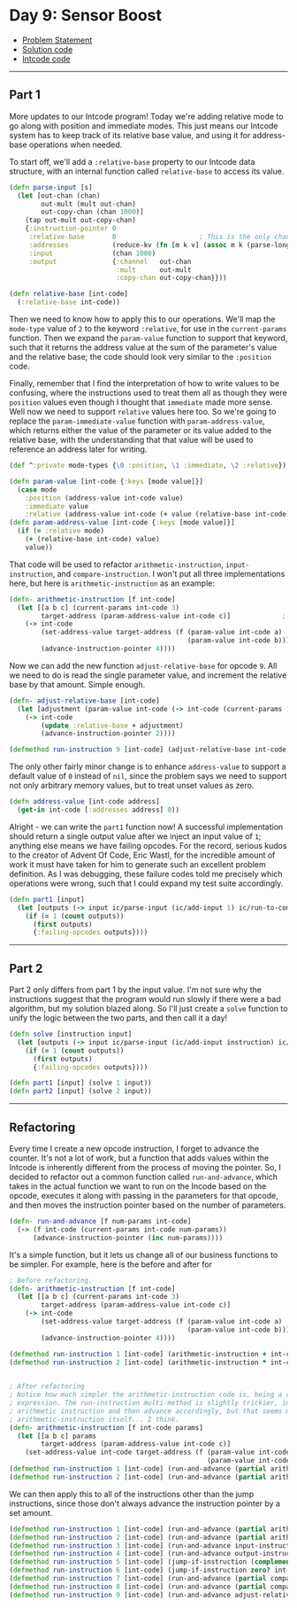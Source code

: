 # Day 9: Sensor Boost

* [Problem Statement](https://adventofcode.com/2019/day/9)
* [Solution code](https://github.com/abyala/advent-2019-clojure/blob/main/src/advent_2019_clojure/day09.clj)
* [Intcode code](https://github.com/abyala/advent-2019-clojure/blob/main/src/advent_2019_clojure/intcode.clj)

---

## Part 1

More updates to our Intcode program!  Today we're adding relative mode to go along with position and immediate modes.
This just means our Intcode system has to keep track of its relative base value, and using it for address-base
operations when needed.

To start off, we'll add a `:relative-base` property to our Intcode data structure, with an internal function called
`relative-base` to access its value.

```clojure
(defn parse-input [s]
  (let [out-chan (chan)
        out-mult (mult out-chan)
        out-copy-chan (chan 1000)]
    (tap out-mult out-copy-chan)
    {:instruction-pointer 0
     :relative-base       0                     ; This is the only changed line
     :addresses           (reduce-kv (fn [m k v] (assoc m k (parse-long v))) {} (str/split s #","))
     :input               (chan 1000)
     :output              {:channel   out-chan
                           :mult      out-mult
                           :copy-chan out-copy-chan}}))

(defn relative-base [int-code]
  (:relative-base int-code))
```

Then we need to know how to apply this to our operations. We'll map the `mode-type` value of `2` to the keyword
`:relative`, for use in the `current-params` function. Then we expand the `param-value` function to support that
keyword, such that it returns the address value at the sum of the parameter's value and the relative base; the code
should look very similar to the `:position` code.

Finally, remember that I find the interpretation of how to write values to be confusing, where the instructions used to
treat them all as though they were `position` values even though I thought that `immediate` made more sense. Well now
we need to support `relative` values here too. So we're going to replace the `param-immediate-value` function with
`param-address-value`, which returns either the value of the parameter or its value added to the relative base, with
the understanding that that value will be used to reference an address later for writing.

```clojure
(def ^:private mode-types {\0 :position, \1 :immediate, \2 :relative})

(defn param-value [int-code {:keys [mode value]}]
  (case mode
    :position (address-value int-code value)
    :immediate value
    :relative (address-value int-code (+ value (relative-base int-code)))))
(defn param-address-value [int-code {:keys [mode value]}]
  (if (= :relative mode)
    (+ (relative-base int-code) value)
    value))
```

That code will be used to refactor `arithmetic-instruction`, `input-instruction`, and `compare-instruction`. I won't 
put all three implementations here, but here is `arithmetic-instruction` as an example:

```clojure
(defn- arithmetic-instruction [f int-code]
  (let [[a b c] (current-params int-code 3)
        target-address (param-address-value int-code c)]             ; This used to be parameter-immediate-value
    (-> int-code
        (set-address-value target-address (f (param-value int-code a)
                                             (param-value int-code b)))
        (advance-instruction-pointer 4))))
```

Now we can add the new function `adjust-relative-base` for opcode `9`. All we need to do is read the single parameter
value, and increment the relative base by that amount. Simple enough.

```clojure
(defn- adjust-relative-base [int-code]
  (let [adjustment (param-value int-code (-> int-code (current-params 1) first))]
    (-> int-code
        (update :relative-base + adjustment)
        (advance-instruction-pointer 2))))

(defmethod run-instruction 9 [int-code] (adjust-relative-base int-code))
```

The only other fairly minor change is to enhance `address-value` to support a default value of `0` instead of `nil`,
since the problem says we need to support not only arbitrary memory values, but to treat unset values as zero.

```clojure
(defn address-value [int-code address]
  (get-in int-code [:addresses address] 0))
```

Alright - we can write the `part1` function now! A successful implementation should return a single output value
after we inject an input value of `1`; anything else means we have failing opcodes.  For the record, serious kudos to
the creator of Advent Of Code, Eric Wastl, for the incredible amount of work it must have taken for him to generate
such an excellent problem definition. As I was debugging, these failure codes told me precisely which operations were
wrong, such that I could expand my test suite accordingly.

```clojure
(defn part1 [input]
  (let [outputs (-> input ic/parse-input (ic/add-input 1) ic/run-to-completion ic/outputs)]
    (if (= 1 (count outputs))
      (first outputs)
      {:failing-opcodes outputs})))
```

---

## Part 2

Part 2 only differs from part 1 by the input value.  I'm not sure why the instructions suggest that the program would
run slowly if there were a bad algorithm, but my solution blazed along. So I'll just create a `solve` function to
unify the logic between the two parts, and then call it a day!

```clojure
(defn solve [instruction input]
  (let [outputs (-> input ic/parse-input (ic/add-input instruction) ic/run-to-completion ic/outputs)]
    (if (= 1 (count outputs))
      (first outputs)
      {:failing-opcodes outputs})))

(defn part1 [input] (solve 1 input))
(defn part2 [input] (solve 2 input))
```

---

## Refactoring

Every time I create a new opcode instruction, I forget to advance the counter. It's not a lot of work, but a function
that adds values within the Intcode is inherently different from the process of moving the pointer. So, I decided to
refactor out a common function called `run-and-advance`, which takes in the actual function we want to run on the
Incode based on the opcode, executes it along with passing in the parameters for that opcode, and then moves the
instruction pointer based on the number of parameters.

```clojure
(defn- run-and-advance [f num-params int-code]
  (-> (f int-code (current-params int-code num-params))
      (advance-instruction-pointer (inc num-params))))
```

It's a simple function, but it lets us change all of our business functions to be simpler.  For example, here is the
before and after for 

```clojure
; Before refactoring.
(defn- arithmetic-instruction [f int-code]
  (let [[a b c] (current-params int-code 3)
        target-address (param-address-value int-code c)]
    (-> int-code
        (set-address-value target-address (f (param-value int-code a)
                                             (param-value int-code b)))
        (advance-instruction-pointer 4))))

(defmethod run-instruction 1 [int-code] (arithmetic-instruction + int-code))
(defmethod run-instruction 2 [int-code] (arithmetic-instruction * int-code))
        

; After refactoring
; Notice how much simpler the arithmetic-instruction code is, being a couple of `let` bindings and the single
; expression. The run-instruction multi-method is slightly trickier, in that it has to say that it wants to run the
; arithmetic instruction and then advance accordingly, but that seems more appropriate than keeping it in the
; arithmetic-instruction itself... I think.
(defn- arithmetic-instruction [f int-code params]
  (let [[a b c] params
        target-address (param-address-value int-code c)]
    (set-address-value int-code target-address (f (param-value int-code a)
                                                  (param-value int-code b)))))
(defmethod run-instruction 1 [int-code] (run-and-advance (partial arithmetic-instruction +) 3 int-code))
(defmethod run-instruction 2 [int-code] (run-and-advance (partial arithmetic-instruction *) 3 int-code))
```

We can then apply this to all of the instructions other than the jump instructions, since those don't always advance
the instruction pointer by a set amount.

```clojure
(defmethod run-instruction 1 [int-code] (run-and-advance (partial arithmetic-instruction +) 3 int-code))
(defmethod run-instruction 2 [int-code] (run-and-advance (partial arithmetic-instruction *) 3 int-code))
(defmethod run-instruction 3 [int-code] (run-and-advance input-instruction 1 int-code))
(defmethod run-instruction 4 [int-code] (run-and-advance output-instruction 1 int-code))
(defmethod run-instruction 5 [int-code] (jump-if-instruction (complement zero?) int-code))
(defmethod run-instruction 6 [int-code] (jump-if-instruction zero? int-code))
(defmethod run-instruction 7 [int-code] (run-and-advance (partial compare-instruction <) 3 int-code))
(defmethod run-instruction 8 [int-code] (run-and-advance (partial compare-instruction =) 3 int-code))
(defmethod run-instruction 9 [int-code] (run-and-advance adjust-relative-base 1 int-code))
```